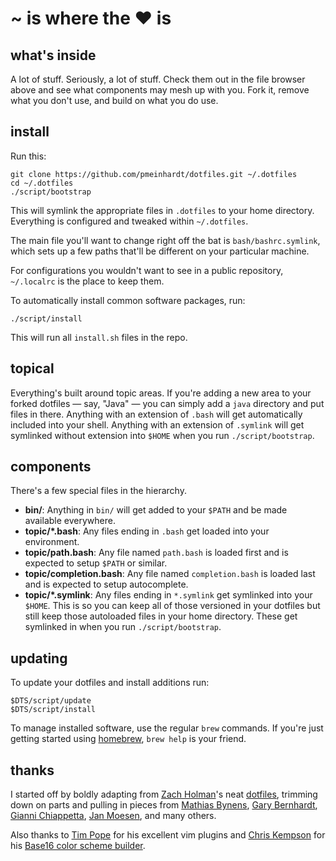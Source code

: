 # ~ is where the ♥ is

## what's inside

A lot of stuff. Seriously, a lot of stuff. Check them out in the file browser
above and see what components may mesh up with you. Fork it, remove what you
don't use, and build on what you do use.

## install

Run this:

    git clone https://github.com/pmeinhardt/dotfiles.git ~/.dotfiles
    cd ~/.dotfiles
    ./script/bootstrap

This will symlink the appropriate files in `.dotfiles` to your home directory.
Everything is configured and tweaked within `~/.dotfiles`.

The main file you'll want to change right off the bat is `bash/bashrc.symlink`,
which sets up a few paths that'll be different on your particular machine.

For configurations you wouldn't want to see in a public repository,
`~/.localrc` is the place to keep them.

To automatically install common software packages, run:

    ./script/install

This will run all `install.sh` files in the repo.

## topical

Everything's built around topic areas. If you're adding a new area to your
forked dotfiles — say, "Java" — you can simply add a `java` directory and put
files in there. Anything with an extension of `.bash` will get automatically
included into your shell. Anything with an extension of `.symlink` will get
symlinked without extension into `$HOME` when you run `./script/bootstrap`.

## components

There's a few special files in the hierarchy.

- **bin/**: Anything in `bin/` will get added to your `$PATH` and be made
  available everywhere.
- **topic/\*.bash**: Any files ending in `.bash` get loaded into your
  environment.
- **topic/path.bash**: Any file named `path.bash` is loaded first and is
  expected to setup `$PATH` or similar.
- **topic/completion.bash**: Any file named `completion.bash` is loaded
  last and is expected to setup autocomplete.
- **topic/\*.symlink**: Any files ending in `*.symlink` get symlinked into
  your `$HOME`. This is so you can keep all of those versioned in your
  dotfiles but still keep those autoloaded files in your home directory.
  These get symlinked in when you run `./script/bootstrap`.

## updating

To update your dotfiles and install additions run:

    $DTS/script/update
    $DTS/script/install

To manage installed software, use the regular `brew` commands. If you're just
getting started using [homebrew](https://github.com/Homebrew/homebrew),
`brew help` is your friend.

## thanks

I started off by boldly adapting from [Zach Holman](https://github.com/holman)'s
neat [dotfiles](https://github.com/holman/dotfiles), trimming down on parts and
pulling in pieces from
[Mathias Bynens](https://github.com/mathiasbynens/dotfiles),
[Gary Bernhardt](https://github.com/garybernhardt/dotfiles),
[Gianni Chiappetta](https://github.com/gf3/dotfiles),
[Jan Moesen](https://github.com/janmoesen/tilde), and many others.

Also thanks to [Tim Pope](https://github.com/tpope/) for his excellent vim
plugins and [Chris Kempson](https://github.com/chriskempson) for his
[Base16 color scheme builder](https://github.com/chriskempson/base16-builder).
